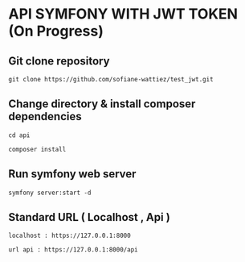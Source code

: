 # API SYMFONY WITH JWT TOKEN (On Progress)


## Git clone repository

```git clone https://github.com/sofiane-wattiez/test_jwt.git```


## Change directory & install composer dependencies

```cd api```

```composer install```

## Run symfony web server

```symfony server:start -d```

## Standard URL ( Localhost , Api )

```localhost : https://127.0.0.1:8000```



```url api : https://127.0.0.1:8000/api```



